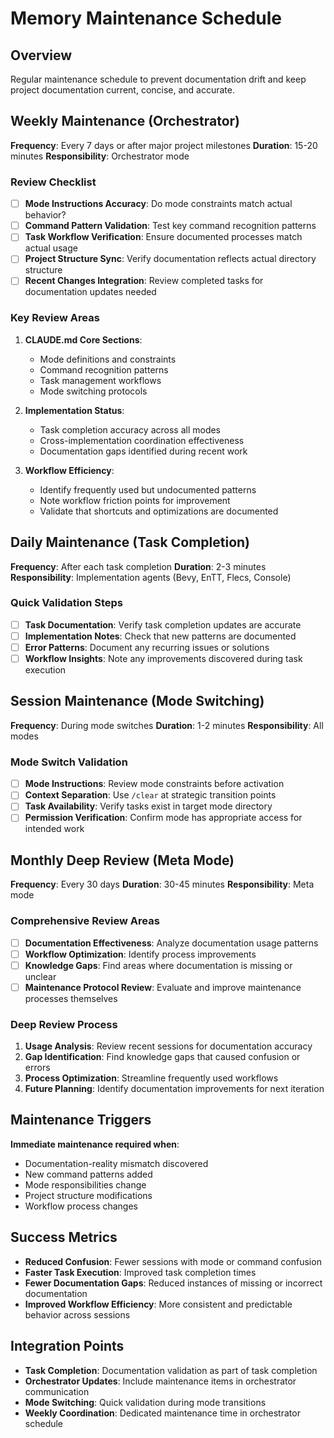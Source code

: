 # Memory Maintenance Schedule

## Overview
Regular maintenance schedule to prevent documentation drift and keep project documentation current, concise, and accurate.

## Weekly Maintenance (Orchestrator)
**Frequency**: Every 7 days or after major project milestones
**Duration**: 15-20 minutes
**Responsibility**: Orchestrator mode

### Review Checklist
- [ ] **Mode Instructions Accuracy**: Do mode constraints match actual behavior?
- [ ] **Command Pattern Validation**: Test key command recognition patterns
- [ ] **Task Workflow Verification**: Ensure documented processes match actual usage
- [ ] **Project Structure Sync**: Verify documentation reflects actual directory structure
- [ ] **Recent Changes Integration**: Review completed tasks for documentation updates needed

### Key Review Areas
1. **CLAUDE.md Core Sections**:
   - Mode definitions and constraints
   - Command recognition patterns
   - Task management workflows
   - Mode switching protocols

2. **Implementation Status**:
   - Task completion accuracy across all modes
   - Cross-implementation coordination effectiveness
   - Documentation gaps identified during recent work

3. **Workflow Efficiency**:
   - Identify frequently used but undocumented patterns
   - Note workflow friction points for improvement
   - Validate that shortcuts and optimizations are documented

## Daily Maintenance (Task Completion)
**Frequency**: After each task completion
**Duration**: 2-3 minutes
**Responsibility**: Implementation agents (Bevy, EnTT, Flecs, Console)

### Quick Validation Steps
- [ ] **Task Documentation**: Verify task completion updates are accurate
- [ ] **Implementation Notes**: Check that new patterns are documented
- [ ] **Error Patterns**: Document any recurring issues or solutions
- [ ] **Workflow Insights**: Note any improvements discovered during task execution

## Session Maintenance (Mode Switching)
**Frequency**: During mode switches
**Duration**: 1-2 minutes
**Responsibility**: All modes

### Mode Switch Validation
- [ ] **Mode Instructions**: Review mode constraints before activation
- [ ] **Context Separation**: Use `/clear` at strategic transition points
- [ ] **Task Availability**: Verify tasks exist in target mode directory
- [ ] **Permission Verification**: Confirm mode has appropriate access for intended work

## Monthly Deep Review (Meta Mode)
**Frequency**: Every 30 days
**Duration**: 30-45 minutes
**Responsibility**: Meta mode

### Comprehensive Review Areas
- [ ] **Documentation Effectiveness**: Analyze documentation usage patterns
- [ ] **Workflow Optimization**: Identify process improvements
- [ ] **Knowledge Gaps**: Find areas where documentation is missing or unclear
- [ ] **Maintenance Protocol Review**: Evaluate and improve maintenance processes themselves

### Deep Review Process
1. **Usage Analysis**: Review recent sessions for documentation accuracy
2. **Gap Identification**: Find knowledge gaps that caused confusion or errors
3. **Process Optimization**: Streamline frequently used workflows
4. **Future Planning**: Identify documentation improvements for next iteration

## Maintenance Triggers
**Immediate maintenance required when**:
- Documentation-reality mismatch discovered
- New command patterns added
- Mode responsibilities change
- Project structure modifications
- Workflow process changes

## Success Metrics
- **Reduced Confusion**: Fewer sessions with mode or command confusion
- **Faster Task Execution**: Improved task completion times
- **Fewer Documentation Gaps**: Reduced instances of missing or incorrect documentation
- **Improved Workflow Efficiency**: More consistent and predictable behavior across sessions

## Integration Points
- **Task Completion**: Documentation validation as part of task completion
- **Orchestrator Updates**: Include maintenance items in orchestrator communication
- **Mode Switching**: Quick validation during mode transitions
- **Weekly Coordination**: Dedicated maintenance time in orchestrator schedule